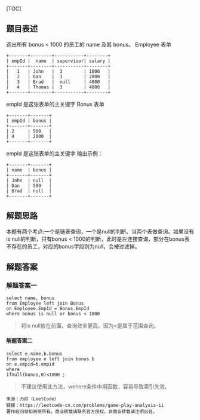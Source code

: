 [TOC]
## 题目表述

选出所有 bonus < 1000 的员工的 name 及其 bonus。
Employee 表单
```mysql
+-------+--------+-----------+--------+
| empId |  name  | supervisor| salary |
+-------+--------+-----------+--------+
|   1   | John   |  3        | 1000   |
|   2   | Dan    |  3        | 2000   |
|   3   | Brad   |  null     | 4000   |
|   4   | Thomas |  3        | 4000   |
+-------+--------+-----------+--------+
```
empId 是这张表单的主关键字
Bonus 表单
```mysql
+-------+-------+
| empId | bonus |
+-------+-------+
| 2     | 500   |
| 4     | 2000  |
+-------+-------+
```
empId 是这张表单的主关键字
输出示例：
```mysql
+-------+-------+
| name  | bonus |
+-------+-------+
| John  | null  |
| Dan   | 500   |
| Brad  | null  |
+-------+-------+
```

## 解题思路

本题有两个考点:一个是链表查询，一个是null的判断。当两个表做查询。如果没有is null的判断，只有bonus < 1000的判断，此时是左连接查询，部分在bonus表不存在的员工，对应的bonus字段则为null，会被过滤掉。

## 解题答案

### 解题答案一

```mysql
select name, bonus
from Employee left join Bonus
on Employee.EmpId = Bonus.EmpId
where bonus is null or bonus < 1000
```
> 将is null放在前面，查询效率更高。因为<是属于范围查询。

#### 解题答案二

```mysql
select e.name,b.bonus
from employee e left join bonus b
on e.empid=b.empid
where
ifnull(bonus,0)<1000 ;
````
> 不建议使用此方法，wehere条件中用函数，容易导致索引失效。

```shell
来源：力扣（LeetCode）
链接：https://leetcode-cn.com/problems/game-play-analysis-ii
著作权归领扣网络所有。商业转载请联系官方授权，非商业转载请注明出处。
```